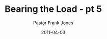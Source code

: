 ---
lunr: "true"
title: "Bearing the Load - pt 5"
author: "Pastor Frank Jones"
postDate: "04-03-2011"
date: 2011-04-03
category: "sermons"
slug: "2011/04/BearingTheLoad_pt5"
icon: microphone
audioLink: "BearingTheLoad_pt5"
tags: [bearing]
mp3: "BearingTheLoad_pt5/04032011.mp3"
ogg: "BearingTheLoad_pt5/04032011.ogg"
linkurl: "https://archive.org/download/BearingTheLoad_pt5/BearingTheLoad_pt5_files.xml"
ipath: "https://archive.org/download/BearingTheLoad_pt5/04032011.mp3"
layout: sermon.html
---